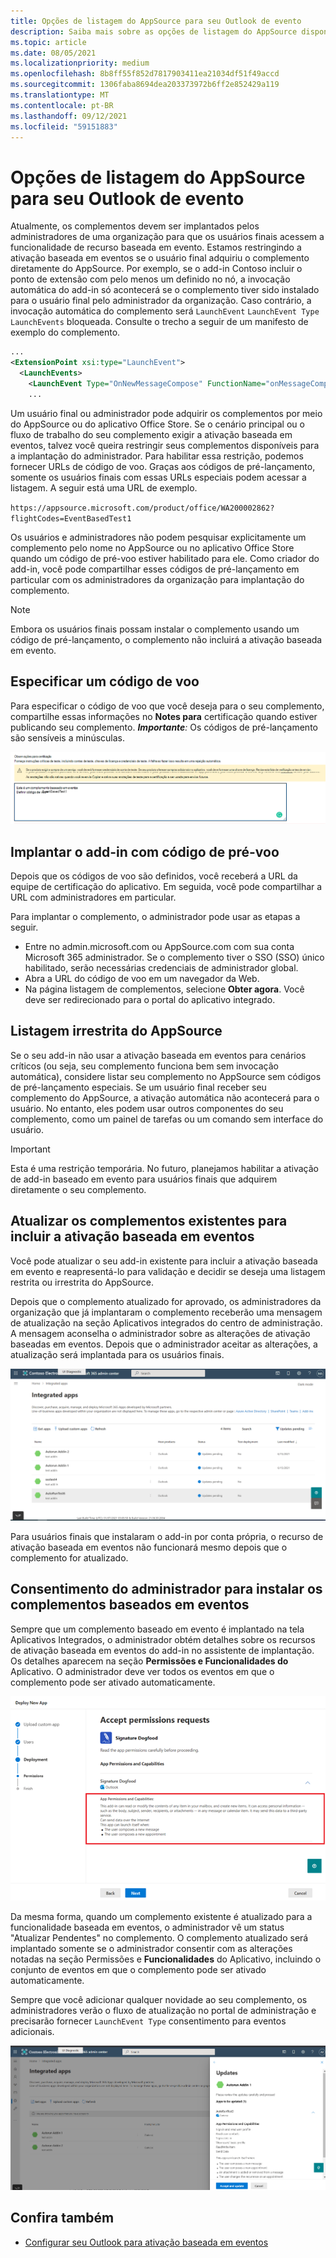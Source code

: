 ```yaml
---
title: Opções de listagem do AppSource para seu Outlook de evento
description: Saiba mais sobre as opções de listagem do AppSource disponíveis para seu Outlook que implementa a ativação baseada em eventos.
ms.topic: article
ms.date: 08/05/2021
ms.localizationpriority: medium
ms.openlocfilehash: 8b8ff55f852d7817903411ea21034df51f49accd
ms.sourcegitcommit: 1306faba8694dea203373972b6ff2e852429a119
ms.translationtype: MT
ms.contentlocale: pt-BR
ms.lasthandoff: 09/12/2021
ms.locfileid: "59151883"
---
```

# <a name="appsource-listing-options-for-your-event-based-outlook-add-in"></a>Opções de listagem do AppSource para seu Outlook de evento

Atualmente, os complementos devem ser implantados pelos administradores de uma organização para que os usuários finais acessem a funcionalidade de recurso baseada em evento. Estamos restringindo a ativação baseada em eventos se o usuário final adquiriu o complemento diretamente do AppSource. Por exemplo, se o add-in Contoso incluir o ponto de extensão com pelo menos um definido no nó, a invocação automática do add-in só acontecerá se o complemento tiver sido instalado para o usuário final pelo administrador da organização. Caso contrário, a invocação automática do complemento será `LaunchEvent` `LaunchEvent Type` `LaunchEvents` bloqueada. Consulte o trecho a seguir de um manifesto de exemplo do complemento.

```xml
...
<ExtensionPoint xsi:type="LaunchEvent">
  <LaunchEvents>
    <LaunchEvent Type="OnNewMessageCompose" FunctionName="onMessageComposeHandler"/>
    ...
```

Um usuário final ou administrador pode adquirir os complementos por meio do AppSource ou do aplicativo Office Store. Se o cenário principal ou o fluxo de trabalho do seu complemento exigir a ativação baseada em eventos, talvez você queira restringir seus complementos disponíveis para a implantação do administrador. Para habilitar essa restrição, podemos fornecer URLs de código de voo. Graças aos códigos de pré-lançamento, somente os usuários finais com essas URLs especiais podem acessar a listagem. A seguir está uma URL de exemplo.

`https://appsource.microsoft.com/product/office/WA200002862?flightCodes=EventBasedTest1`

Os usuários e administradores não podem pesquisar explicitamente um complemento pelo nome no AppSource ou no aplicativo Office Store quando um código de pré-voo estiver habilitado para ele. Como criador do add-in, você pode compartilhar esses códigos de pré-lançamento em particular com os administradores da organização para implantação do complemento.

> [!NOTE]
> Embora os usuários finais possam instalar o complemento usando um código de pré-lançamento, o complemento não incluirá a ativação baseada em evento.

## <a name="specify-a-flight-code"></a>Especificar um código de voo

Para especificar o código de voo que você deseja para o seu complemento, compartilhe essas informações no **Notes para** certificação quando estiver publicando seu complemento. _**Importante**:_ Os códigos de pré-lançamento são sensíveis a minúsculas.

![Captura de tela mostrando exemplo de solicitação de código de voo no Notes para a tela de certificação durante o processo de publicação.](../images/outlook-publish-notes-for-certification-1.png)

## <a name="deploy-add-in-with-flight-code"></a>Implantar o add-in com código de pré-voo

Depois que os códigos de voo são definidos, você receberá a URL da equipe de certificação do aplicativo. Em seguida, você pode compartilhar a URL com administradores em particular.

Para implantar o complemento, o administrador pode usar as etapas a seguir.

- Entre no admin.microsoft.com ou AppSource.com com sua conta Microsoft 365 administrador. Se o complemento tiver o SSO (SSO) único habilitado, serão necessárias credenciais de administrador global.
- Abra a URL do código de voo em um navegador da Web.
- Na página listagem de complementos, selecione **Obter agora**. Você deve ser redirecionado para o portal do aplicativo integrado.

## <a name="unrestricted-appsource-listing"></a>Listagem irrestrita do AppSource

Se o seu add-in não usar a ativação baseada em eventos para cenários críticos (ou seja, seu complemento funciona bem sem invocação automática), considere listar seu complemento no AppSource sem códigos de pré-lançamento especiais. Se um usuário final receber seu complemento do AppSource, a ativação automática não acontecerá para o usuário. No entanto, eles podem usar outros componentes do seu complemento, como um painel de tarefas ou um comando sem interface do usuário.

> [!IMPORTANT]
> Esta é uma restrição temporária. No futuro, planejamos habilitar a ativação de add-in baseado em evento para usuários finais que adquirem diretamente o seu complemento.

## <a name="update-existing-add-ins-to-include-event-based-activation"></a>Atualizar os complementos existentes para incluir a ativação baseada em eventos

Você pode atualizar o seu add-in existente para incluir a ativação baseada em evento e reapresentá-lo para validação e decidir se deseja uma listagem restrita ou irrestrita do AppSource.

Depois que o complemento atualizado for aprovado, os administradores da organização que já  implantaram o complemento receberão uma mensagem de atualização na seção Aplicativos integrados do centro de administração. A mensagem aconselha o administrador sobre as alterações de ativação baseadas em eventos. Depois que o administrador aceitar as alterações, a atualização será implantada para os usuários finais.

![Captura de tela da notificação de atualização do aplicativo na tela "Aplicativos integrados".](../images/outlook-deploy-update-notification.png)

Para usuários finais que instalaram o add-in por conta própria, o recurso de ativação baseada em eventos não funcionará mesmo depois que o complemento for atualizado.

## <a name="admin-consent-for-installing-event-based-add-ins"></a>Consentimento do administrador para instalar os complementos baseados em eventos

Sempre que um complemento baseado em  evento é implantado na tela Aplicativos Integrados, o administrador obtém detalhes sobre os recursos de ativação baseada em eventos do add-in no assistente de implantação. Os detalhes aparecem na seção **Permissões e Funcionalidades do** Aplicativo. O administrador deve ver todos os eventos em que o complemento pode ser ativado automaticamente.

![Captura de tela da tela "Aceitar solicitações de permissões" ao implantar um novo aplicativo.](../images/outlook-deploy-accept-permissions-requests.png)

Da mesma forma, quando um complemento existente é atualizado para a funcionalidade baseada em eventos, o administrador vê um status "Atualizar Pendentes" no complemento. O complemento atualizado será implantado somente se o administrador consentir com as alterações notadas na seção Permissões e **Funcionalidades** do Aplicativo, incluindo o conjunto de eventos em que o complemento pode ser ativado automaticamente.

Sempre que você adicionar qualquer novidade ao seu complemento, os administradores verão o fluxo de atualização no portal de administração e precisarão fornecer `LaunchEvent Type` consentimento para eventos adicionais.

![Captura de tela do fluxo "Atualizações" ao implantar um aplicativo atualizado.](../images/outlook-deploy-update-flow.png)

## <a name="see-also"></a>Confira também

- [Configurar seu Outlook para ativação baseada em eventos](autolaunch.md)
